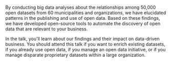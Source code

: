 By conducting big data analyses about the relationships among
50,000 open datasets from 60 municipalities and organizations,
we have elucidated patterns in the publishing and use of open
data. Based on these findings, we have developed open-source
tools to automate the discovery of open data that are relevant
to your business.

In the talk, you'll learn about our findings and their impact
on data-driven business. You should attend this talk if you want
to enrich existing datasets, if you already use open data, if
you manage an open data initiative, or if you manage disparate
proprietary datasets within a large organization.

